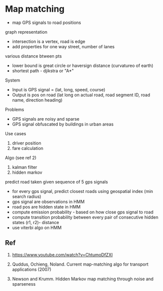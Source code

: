 
# Map matching

- map GPS signals to road positions

graph representation 
* intersection is a vertex, road is edge
* add properties for one way street, number of lanes

various distance btween pts
* lower bound is great circle or haversign distance (curvatureo of earth)
* shortest path - djikstra or "A\*"

System 
* Input is GPS signal = (lat, long, speed, course)
* Output is pos on road (lat long on actual road, road segment ID, road name, direction heading)

Problems
* GPS signals are noisy and sparse
* GPS signal obfuscated by buildings in urban areas

Use cases
1. driver position
2. fare calculation

Algo (see ref 2)
1. kalman filter
2. hidden markov

predict road taken given sequence of 5 gps signals
* for every gps signal, predict closest roads using geospatial index (min search radius)
* gps signal are observations in HMM
* road pos are hidden state in HMM
* compute emission probability - based on how close gps signal to road
* compute transition probability between every pair of consecutive hidden states (r1, r2)- distance 
* use viterbi algo on HMM

## Ref

1. https://www.youtube.com/watch?v=ChtumoDfZXI

2. Quddus, Ochieng, Noland.  Current map-matching algo for transport applications (2007)
3. Newson and Krumm.  Hidden Markov map matching through noise and sparseness
